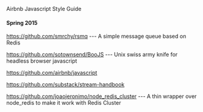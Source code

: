 
Airbnb Javascript Style Guide

#### Spring 2015

https://github.com/smrchy/rsmq --- A simple message queue based on Redis

https://github.com/sotownsend/BooJS --- Unix swiss army knife for headless browser javascript

https://github.com/airbnb/javascript

https://github.com/substack/stream-handbook

https://github.com/joaojeronimo/node_redis_cluster ---
A thin wrapper over node_redis to make it work with Redis Cluster
